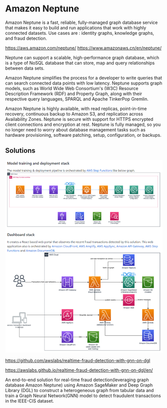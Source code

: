 # Amazon Neptune

Amazon Neptune is a fast, reliable, fully-managed graph database service that makes it easy to build and run applications that work with highly connected datasets. Use cases are : identity graphs, knowledge graphs, and fraud detection.

https://aws.amazon.com/neptune/ https://www.amazonaws.cn/en/neptune/

Neptune can support a scalable, high-performance graph database, which is a type of NoSQL database that can store, map and query relationships between data sets.

Amazon Neptune simplifies the process for a developer to write queries that can search connected data points with low latency. Neptune supports graph models, such as World Wide Web Consortium's (W3C) Resource Description Framework (RDF) and Property Graph, along with their respective query languages, SPARQL and Apache TinkerPop Gremlin.

Amazon Neptune is highly available, with read replicas, point-in-time recovery, continuous backup to Amazon S3, and replication across Availability Zones. Neptune is secure with support for HTTPS encrypted client connections and encryption at rest. Neptune is fully managed, so you no longer need to worry about database management tasks such as hardware provisioning, software patching, setup, configuration, or backups.

## Solutions

![Architecture](pics/Architecture.PNG)

https://github.com/awslabs/realtime-fraud-detection-with-gnn-on-dgl

https://awslabs.github.io/realtime-fraud-detection-with-gnn-on-dgl/en/

An end-to-end solution for real-time fraud detection(leveraging graph database Amazon Neptune) using Amazon SageMaker and Deep Graph Library (DGL) to construct a heterogeneous graph from tabular data and train a Graph Neural Network(GNN) model to detect fraudulent transactions in the IEEE-CIS dataset.
